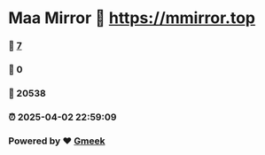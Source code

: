 # Maa Mirror :link: https://mmirror.top 
### :page_facing_up: [7](https://mmirror.top/tag.html) 
### :speech_balloon: 0 
### :hibiscus: 20538 
### :alarm_clock: 2025-04-02 22:59:09 
### Powered by :heart: [Gmeek](https://github.com/Meekdai/Gmeek)
